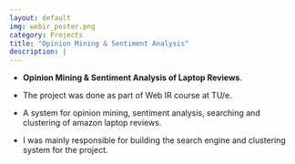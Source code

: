 ```yaml
---
layout: default
img: webir_poster.png
category: Projects
title: "Opinion Mining & Sentiment Analysis"
description: |
---
```


* **Opinion Mining & Sentiment Analysis of Laptop Reviews**.

* The project was done as part of Web IR course at TU/e.


* A system for opinion mining, sentiment analysis, searching and clustering of amazon laptop reviews.

* I was mainly responsible for building the search engine and clustering system for the project.
